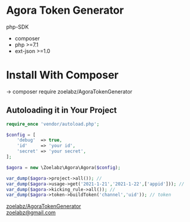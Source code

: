 # Agora Token Generator
php-SDK

* composer
* php >=7.1
* ext-json >=1.0

# Install With Composer
-> composer require zoelabz/AgoraTokenGenerator

## Autoloading it in Your Project
```php
require_once 'vendor/autoload.php';

$config = [
    'debug'  => true,
    'id'     => 'your id',
    'secret' => 'your secret',
];

$agora = new \Zoelabz\Agora\Agora($config);

var_dump($agora->project->all()); // 
var_dump($agora->usage->get('2021-1-21','2021-1-22',['appid'])); //
var_dump($agora->kicking_rule->all()); //
var_dump($agora->token->buildToken('channel','uid')); // token
```

[zoelabz/AgoraTokenGenerator](https://github.com/zoelabz/AgoraTokenGenerator)  
zoelabz@gmail.com